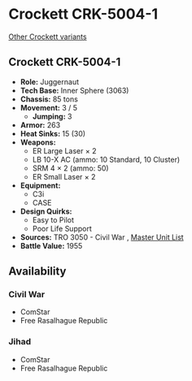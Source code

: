 # Crockett CRK-5004-1 

[Other Crockett variants](../crockett.md) 

## Crockett CRK-5004-1 

- **Role:** Juggernaut 
- **Tech Base:** Inner Sphere (3063) 
- **Chassis:** 85 tons 
- **Movement:** 3 / 5 
  - **Jumping:** 3 
- **Armor:** 263 
- **Heat Sinks:** 15 (30) 
- **Weapons:** 
  - ER Large Laser × 2 
  - LB 10-X AC (ammo: 10 Standard, 10 Cluster) 
  - SRM 4 × 2 (ammo: 50) 
  - ER Small Laser × 2 
- **Equipment:** 
  - C3i 
  - CASE 
- **Design Quirks:** 
  - Easy to Pilot 
  - Poor Life Support 
- **Sources:** TRO 3050 - Civil War , [Master Unit List](http://masterunitlist.info/Unit/Details/728) 
- **Battle Value:** 1955 

## Availability 

### Civil War 

- ComStar 
- Free Rasalhague Republic 

### Jihad 

- ComStar 
- Free Rasalhague Republic 

